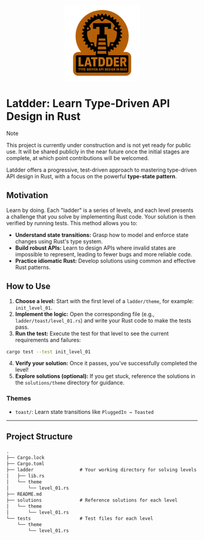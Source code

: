<p align="center">
    <img src="https://raw.githubusercontent.com/navahas/latdder/assets/images/latdder.png"
        alt="latter_logo" width="200"/>
</p>

# Latdder: Learn Type-Driven API Design in Rust
> [!NOTE]
> This project is currently under construction and is not yet ready for public use. It will be shared publicly in the near future once the initial stages are complete, at which point contributions will be welcomed.

Latdder offers a progressive, test-driven approach to mastering type-driven API design in Rust, with a focus on the powerful **type-state pattern**.

## Motivation

Learn by doing. Each "ladder" is a series of levels, and each level presents a challenge that you solve by implementing Rust code. Your solution is then verified by running tests. This method allows you to:

* **Understand state transitions:** Grasp how to model and enforce state changes using Rust's type system.
* **Build robust APIs:** Learn to design APIs where invalid states are impossible to represent, leading to fewer bugs and more reliable code.
* **Practice idiomatic Rust:** Develop solutions using common and effective Rust patterns.

## How to Use

1.  **Choose a level:** Start with the first level of a `ladder/theme`, for example: `init_level_01`.
2.  **Implement the logic:** Open the corresponding file (e.g., `ladder/toast/level_01.rs`) and write your Rust code to make the tests pass.
3.  **Run the test:** Execute the test for that level to see the current requirements and failures:
```bash
cargo test --test init_level_01
```
4.  **Verify your solution:** Once it passes, you've successfully completed the level\!
5.  **Explore solutions (optional):** If you get stuck, reference the solutions in the `solutions/theme` directory for guidance.

### Themes
- `toast/`: Learn state transitions like `PluggedIn → Toasted`

-----

## Project Structure

```
.
├── Cargo.lock
├── Cargo.toml
├── ladder                 # Your working directory for solving levels
│   ├── lib.rs
│   └── theme
│       └── level_01.rs
├── README.md
├── solutions              # Reference solutions for each level
│   └── theme
│       └── level_01.rs
└── tests                  # Test files for each level
    └── theme
        └── level_01.rs
```

